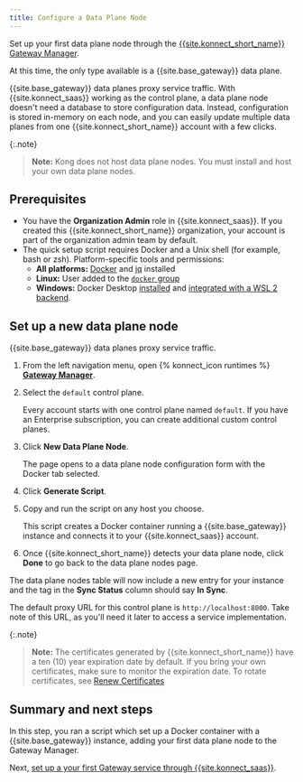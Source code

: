 ```yaml
---
title: Configure a Data Plane Node
---
```


Set up your first data plane node through the
[{{site.konnect_short_name}} Gateway Manager](/konnect/gateway-manager).

At this time, the only type available is a {{site.base_gateway}}
data plane.

{{site.base_gateway}} data planes proxy service traffic. With
{{site.konnect_saas}} working as the control plane, a
data plane node doesn't need a database to store configuration data. Instead,
configuration is stored in-memory on each node, and you can easily update
multiple data planes from one {{site.konnect_short_name}} account with a few clicks.

{:.note}
> **Note:** Kong does not host data plane nodes. You must install and host your own
data plane nodes.

## Prerequisites

* You have the **Organization Admin** role in
{{site.konnect_saas}}. If you created this {{site.konnect_short_name}} organization, your account
is part of the organization admin team by default.
* The quick setup script requires Docker and a Unix shell (for example, bash or
  zsh). Platform-specific tools and permissions:
  * **All platforms:** [Docker](https://docs.docker.com/get-docker/) and [jq](https://stedolan.github.io/jq/) installed
  * **Linux:** User added to the [`docker` group](https://docs.docker.com/engine/install/linux-postinstall/)
  * **Windows:** Docker Desktop [installed](https://docs.docker.com/docker-for-windows/install/#install-docker-desktop-on-windows) and [integrated with a WSL 2 backend](https://docs.docker.com/docker-for-windows/wsl/).

## Set up a new data plane node

{{site.base_gateway}} data planes proxy service traffic.

1. From the left navigation menu, open {% konnect_icon runtimes %} [**Gateway Manager**](https://cloud.konghq.com/runtime-manager).

1. Select the `default` control plane.

    Every account starts with one control plane named `default`. If you have an
    Enterprise subscription, you can create additional custom control planes.

1. Click **New Data Plane Node**.

     The page opens to a data plane node configuration form with the Docker tab
     selected.

1. Click **Generate Script**.

1. Copy and run the script on any host you choose.

    This script creates a Docker container running a
    {{site.base_gateway}} instance and connects it to your
    {{site.konnect_saas}} account.

1. Once {{site.konnect_short_name}} detects your data plane node, 
click **Done** to go back to the data plane nodes page.

The data plane nodes table will now include
a new entry for your instance and the tag in the **Sync Status** column should
say **In Sync**.

The default proxy URL for this control plane is `http://localhost:8000`. Take
note of this URL, as you'll need it later to access a service
implementation.

{:.note}
> **Note:** The certificates generated by {{site.konnect_short_name}} have a ten (10) year expiration
date by default. If you bring your own certificates, make sure to monitor the
expiration date. To rotate certificates, see
[Renew Certificates](/konnect/gateway-manager/data-plane-nodes/renew-certificates)

## Summary and next steps

In this step, you ran a script which set up a Docker container with a
{{site.base_gateway}} instance, adding your first data plane node to the Gateway Manager.

Next, [set up a your first Gateway service through {{site.konnect_saas}}](/konnect/getting-started/deploy-service/).
